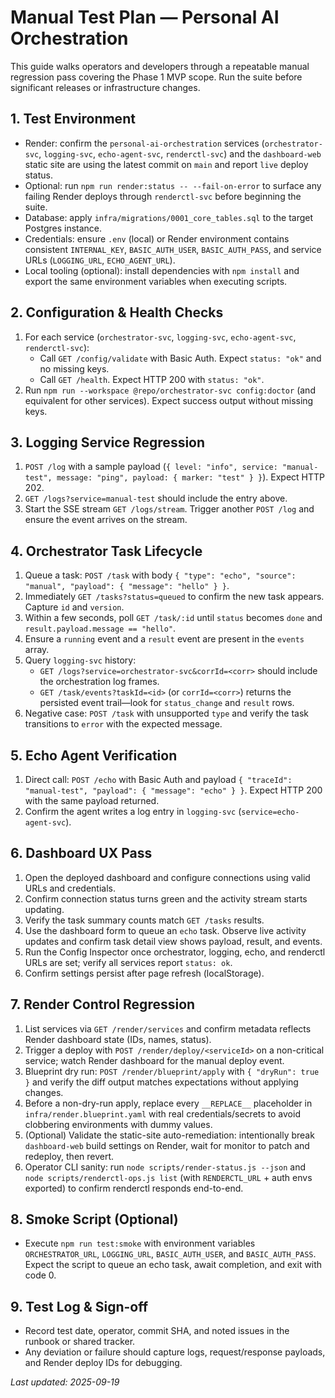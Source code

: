 # Manual Test Plan — Personal AI Orchestration

This guide walks operators and developers through a repeatable manual regression pass covering the Phase 1 MVP scope. Run the suite before significant releases or infrastructure changes.

## 1. Test Environment
- Render: confirm the `personal-ai-orchestration` services (`orchestrator-svc`, `logging-svc`, `echo-agent-svc`, `renderctl-svc`) and the `dashboard-web` static site are using the latest commit on `main` and report `live` deploy status.
- Optional: run `npm run render:status -- --fail-on-error` to surface any failing Render deploys through `renderctl-svc` before beginning the suite.
- Database: apply `infra/migrations/0001_core_tables.sql` to the target Postgres instance.
- Credentials: ensure `.env` (local) or Render environment contains consistent `INTERNAL_KEY`, `BASIC_AUTH_USER`, `BASIC_AUTH_PASS`, and service URLs (`LOGGING_URL`, `ECHO_AGENT_URL`).
- Local tooling (optional): install dependencies with `npm install` and export the same environment variables when executing scripts.

## 2. Configuration & Health Checks
1. For each service (`orchestrator-svc`, `logging-svc`, `echo-agent-svc`, `renderctl-svc`):
   - Call `GET /config/validate` with Basic Auth. Expect `status: "ok"` and no missing keys.
   - Call `GET /health`. Expect HTTP 200 with `status: "ok"`.
2. Run `npm run --workspace @repo/orchestrator-svc config:doctor` (and equivalent for other services). Expect success output without missing keys.

## 3. Logging Service Regression
1. `POST /log` with a sample payload (`{ level: "info", service: "manual-test", message: "ping", payload: { marker: "test" } }`). Expect HTTP 202.
2. `GET /logs?service=manual-test` should include the entry above.
3. Start the SSE stream `GET /logs/stream`. Trigger another `POST /log` and ensure the event arrives on the stream.

## 4. Orchestrator Task Lifecycle
1. Queue a task: `POST /task` with body `{ "type": "echo", "source": "manual", "payload": { "message": "hello" } }`.
2. Immediately `GET /tasks?status=queued` to confirm the new task appears. Capture `id` and `version`.
3. Within a few seconds, poll `GET /task/:id` until `status` becomes `done` and `result.payload.message == "hello"`.
4. Ensure a `running` event and a `result` event are present in the `events` array.
5. Query `logging-svc` history:
   - `GET /logs?service=orchestrator-svc&corrId=<corr>` should include the orchestration log frames.
   - `GET /task/events?taskId=<id>` (or `corrId=<corr>`) returns the persisted event trail—look for `status_change` and `result` rows.
6. Negative case: `POST /task` with unsupported `type` and verify the task transitions to `error` with the expected message.

## 5. Echo Agent Verification
1. Direct call: `POST /echo` with Basic Auth and payload `{ "traceId": "manual-test", "payload": { "message": "echo" } }`. Expect HTTP 200 with the same payload returned.
2. Confirm the agent writes a log entry in `logging-svc` (`service=echo-agent-svc`).

## 6. Dashboard UX Pass
1. Open the deployed dashboard and configure connections using valid URLs and credentials.
2. Confirm connection status turns green and the activity stream starts updating.
3. Verify the task summary counts match `GET /tasks` results.
4. Use the dashboard form to queue an `echo` task. Observe live activity updates and confirm task detail view shows payload, result, and events.
5. Run the Config Inspector once orchestrator, logging, echo, and renderctl URLs are set; verify all services report `status: ok`.
6. Confirm settings persist after page refresh (localStorage).

## 7. Render Control Regression
1. List services via `GET /render/services` and confirm metadata reflects Render dashboard state (IDs, names, status).
2. Trigger a deploy with `POST /render/deploy/<serviceId>` on a non-critical service; watch Render dashboard for the manual deploy event.
3. Blueprint dry run: `POST /render/blueprint/apply` with `{ "dryRun": true }` and verify the diff output matches expectations without applying changes.
4. Before a non-dry-run apply, replace every `__REPLACE__` placeholder in `infra/render.blueprint.yaml` with real credentials/secrets to avoid clobbering environments with dummy values.
5. (Optional) Validate the static-site auto-remediation: intentionally break `dashboard-web` build settings on Render, wait for monitor to patch and redeploy, then revert.
6. Operator CLI sanity: run `node scripts/render-status.js --json` and `node scripts/renderctl-ops.js list` (with `RENDERCTL_URL` + auth envs exported) to confirm renderctl responds end-to-end.

## 8. Smoke Script (Optional)
- Execute `npm run test:smoke` with environment variables `ORCHESTRATOR_URL`, `LOGGING_URL`, `BASIC_AUTH_USER`, and `BASIC_AUTH_PASS`. Expect the script to queue an echo task, await completion, and exit with code 0.

## 9. Test Log & Sign-off
- Record test date, operator, commit SHA, and noted issues in the runbook or shared tracker.
- Any deviation or failure should capture logs, request/response payloads, and Render deploy IDs for debugging.

_Last updated: 2025-09-19_
